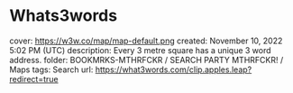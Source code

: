 # Whats3words

cover: https://w3w.co/map/map-default.png
created: November 10, 2022 5:02 PM (UTC)
description: Every 3 metre square has a unique 3 word address.
folder: BOOKMRKS-MTHRFCKR / SEARCH PARTY MTHRFCKR! / Maps
tags: Search
url: https://what3words.com/clip.apples.leap?redirect=true